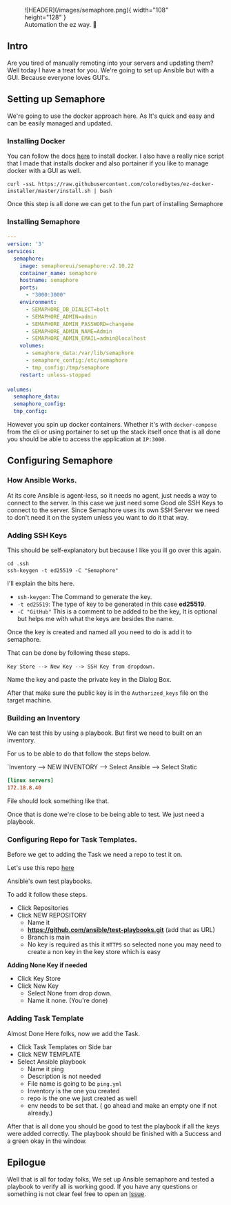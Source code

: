 <figure markdown="span">
![HEADER](/images/semaphore.png){ width="108" height="128" }
<figcaption> Automation the ez way. 🚀 </figcaption>
</figure>

## Intro

Are you tired of manually remoting into your servers and updating them? Well today I have a treat for you. We're going to set up Ansible but with a GUI. Because everyone loves GUI's.

## Setting up Semaphore

We're going to use the docker approach here. As It's quick and easy and can be easily managed and updated.

### Installing Docker

You can follow the docs [here](https://docs.docker.com/engine/install/) to install docker. I also have a really nice script that I made that installs docker and also portainer if you like to manage docker with a GUI as well.

```shell
curl -ssL https://raw.githubusercontent.com/coloredbytes/ez-docker-installer/master/install.sh | bash
```
Once this step is all done we can get to the fun part of installing Semaphore

### Installing Semaphore

```yaml
---
version: '3'
services:
  semaphore:
    image: semaphoreui/semaphore:v2.10.22
    container_name: semaphore
    hostname: semaphore
    ports:
      - "3000:3000"
    environment:
      - SEMAPHORE_DB_DIALECT=bolt
      - SEMAPHORE_ADMIN=admin
      - SEMAPHORE_ADMIN_PASSWORD=changeme
      - SEMAPHORE_ADMIN_NAME=Admin
      - SEMAPHORE_ADMIN_EMAIL=admin@localhost
    volumes:
      - semaphore_data:/var/lib/semaphore
      - semaphore_config:/etc/semaphore
      - tmp_config:/tmp/semaphore
    restart: unless-stopped

volumes:
  semaphore_data:
  semaphore_config:
  tmp_config:
```

However you spin up docker containers. Whether it's with `docker-compose` from the cli or using portainer to set up the stack itself once that is all done you should be able to access the application at `IP:3000`.

## Configuring Semaphore

### How Ansible Works.

At its core Ansible is agent-less, so it needs no agent, just needs a way to connect to the server. In this case we just need some Good ole SSH Keys to connect to the server. Since Semaphore uses its own SSH Server we need to don't need it on the system unless you want to do it that way.

### Adding SSH Keys

This should be self-explanatory but because I like you ill go over this again.

```shell
cd .ssh
ssh-keygen -t ed25519 -C "Semaphore"
```

I'll explain the bits here.

- `ssh-keygen`: The Command to generate the key.
- `-t ed25519`: The type of key to be generated in this case **ed25519**.
- `-C "GitHub"` This is a comment to be added to be the key, It is optional but helps me with what the keys are besides the name.

Once the key is created and named all you need to do is add it to semaphore.

That can be done by following these steps.

`Key Store --> New Key --> SSH Key from dropdown.`

Name the key and paste the private key in the Dialog Box.

After that make sure the public key is in the `Authorized_keys` file on the target machine.

### Building an Inventory

We can test this by using a playbook. But first we need to built on an inventory.

For us to be able to do that follow the steps below.

`Inventory --> NEW INVENTORY --> Select Ansible --> Select Static

```ini
[linux servers]
172.18.8.40
```
File should look something like that.

Once that is done we're close to be being able to test. We just need a playbook.

### Configuring Repo for Task Templates.

Before we get to adding the Task we need a repo to test it on.

Let's use this repo [here](https://github.com/ansible/test-playbooks.git)

Ansible's own test playbooks.

To add it follow these steps.

- Click Repositories
- Click NEW REPOSITORY
  - Name it
  - **https://github.com/ansible/test-playbooks.git** (add that as URL)
  - Branch is main
  - No key is required as this it `HTTPS` so selected none you may need to create a non key in the key store which is easy

**Adding None Key if needed**

- Click Key Store
- Click New Key
  - Select None from drop down.
  - Name it none. (You're done)

### Adding Task Template

Almost Done Here folks, now we add the Task.

- Click Task Templates on Side bar
- Click NEW TEMPLATE
- Select Ansible playbook
  - Name it ping
  - Description is not needed
  - File name is going to be `ping.yml`
  - Inventory is the one you created
  - repo is the one we just created as well
  - env needs to be set that. ( go ahead and make an empty one if not already.)

After that is all done you should be good to test the playbook if all the keys were added correctly. The playbook should be finished with a Success and a green okay in the window.

## Epilogue

Well that is all for today folks, We set up Ansible semaphore and tested a playbook to verify all is working good. If you have any questions or something is not clear feel free to open an [Issue](https://github.com/coloredbytes/learninghub/issues).







